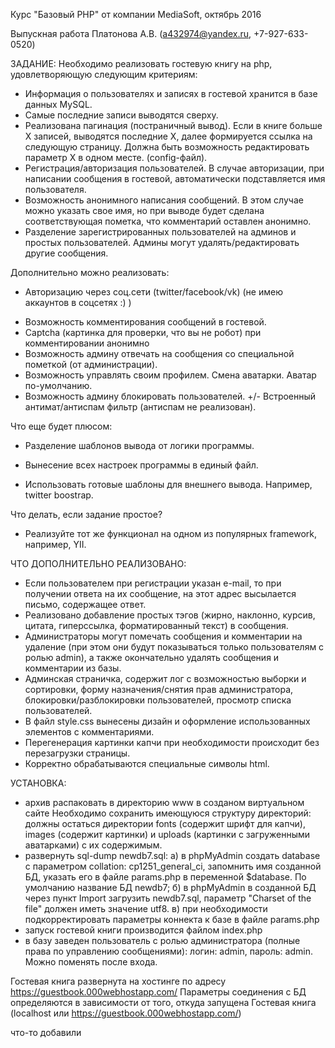 Курс "Базовый PHP" от компании MediaSoft, октябрь 2016

Выпускная работа Платонова А.В. (a432974@yandex.ru, +7-927-633-0520)

ЗАДАНИЕ:
Необходимо реализовать гостевую книгу на php, удовлетворяющую следующим критериям:

+ Информация о пользователях и записях в гостевой хранится в базе данных MySQL.
+ Самые последние записи выводятся сверху.
+ Реализована пагинация (постраничный вывод). Если в книге больше X записей, выводятся последние X, далее формируется ссылка на следующую страницу. Должна быть возможность редактировать параметр X в одном месте. (config-файл).
+ Регистрация/авторизация пользователей. В случае авторизации, при написании сообщения в гостевой, автоматически подставляется имя пользователя.
+ Возможность анонимного написания сообщений. В этом случае можно указать свое имя, но при выводе будет сделана соответствующая пометка, что комментарий оставлен анонимно.
+ Разделение зарегистрированных пользователей на админов и простых пользователей. Админы могут удалять/редактировать другие сообщения.

Дополнительно можно реализовать:

- Авторизацию через соц.сети (twitter/facebook/vk) (не имею аккаунтов в соцсетях :) )
+ Возможность комментирования сообщений в гостевой.
+ Captcha (картинка для проверки, что вы не робот) при комментировании анонимно
+ Возможность админу отвечать на сообщения со специальной пометкой (от администрации).
+ Возможность управлять своим профилем. Смена аватарки. Аватар по-умолчанию.
+ Возможность админу блокировать пользователей.
+/- Встроенный антимат/антиспам фильтр (антиспам не реализован).

Что еще будет плюсом:

- Разделение шаблонов вывода от логики программы.
+ Вынесение всех настроек программы в единый файл.
- Использовать готовые шаблоны для внешнего вывода. Например, twitter boostrap.

Что делать, если задание простое?
- Реализуйте тот же функционал на одном из популярных framework, например, YII.

ЧТО ДОПОЛНИТЕЛЬНО РЕАЛИЗОВАНО:
+ Если пользователем при регистрации указан e-mail, то при получении ответа на их сообщение, на этот адрес высылается письмо, содержащее ответ.
+ Реализовано добавление простых тэгов (жирно, наклонно, курсив, цитата, гиперссылка, форматированный текст) в сообщения.
+ Администраторы могут помечать сообщения и комментарии на удаление (при этом они будут показываться только пользователям с ролью admin), а также окончательно удалять сообщения и комментарии из базы.
+ Админская страничка, содержит лог с возможностью выборки и сортировки, форму назначения/снятия прав администратора, блокировки/разблокировки пользователей, просмотр списка пользователей.
+ В файл style.css вынесены дизайн и оформление использованных элементов с комментариями.
+ Перегенерация картинки капчи при необходимости происходит без перезагрузки страницы.
+ Корректно обрабатываются специальные символы html.


УСТАНОВКА:
- архив распаковать в директорию www в созданом виртуальном сайте 
  Необходимо сохранить имеющуюся структуру директорий: должны остаться директории fonts (содержит шрифт для капчи), 
  images (содержит картинки) и uploads (картинки с загруженными аватарками) с их содержимым.
- развернуть sql-dump newdb7.sql:
    а) в phpMyAdmin создать database с параметром collation: cp1251_general_ci, запомнить имя 
	   созданной БД, указать его в файле params.php в переменной $database. По умолчанию 
	   название БД newdb7;
	б) в phpMyAdmin в созданной БД через пункт Import загрузить newdb7.sql, 
	   параметр "Charset of the file" должен иметь значение utf8.
	в) при необходимости подкорректировать параметры коннекта к базе в файле params.php
- запуск гостевой книги производится файлом index.php
- в базу заведен пользователь с ролью администратора (полные права по управлению сообщениями):
  логин: admin, пароль: admin. Можно поменять после входа.
  
Гостевая книга развернута на хоcтинге по адресу https://guestbook.000webhostapp.com/
Параметры соединения с БД определяются в зависимости от того, откуда запущена 
   Гостевая книга (localhost или https://guestbook.000webhostapp.com/)

что-то добавили
